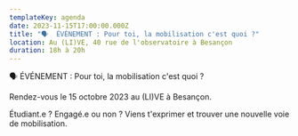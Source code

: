 ```yaml
---
templateKey: agenda
date: 2023-11-15T17:00:00.000Z
title: "🗣  ÉVÉNEMENT : Pour toi, la mobilisation c'est quoi ?"
location: Au (LI)VE, 40 rue de l'observatoire à Besançon
duration: 18h à 20h
---
```

🗣  ÉVÉNEMENT : Pour toi, la mobilisation c'est quoi ?

R﻿endez-vous le 15 octobre 2023 au (LI)VE à Besançon.

É﻿tudiant.e ? Engagé.e ou non ? Viens t'exprimer et trouver une nouvelle voie de mobilisation.